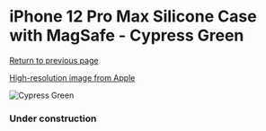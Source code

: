 # iPhone 12 Pro Max Silicone Case with MagSafe - Cypress Green

[Return to previous page](/iphone_12)

[High-resolution image from Apple](https://store.storeimages.cdn-apple.com/8756/as-images.apple.com/is/MHLC3?wid=4500&hei=4500&fmt=png)

<div style="width: 384px"><img src="/everypreview/MHLC3.png" alt="Cypress Green"></div>

### Under construction
